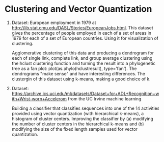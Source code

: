 # Clustering and Vector Quantization

1. Dataset: European employment in 1979 at http://lib.stat.cmu.edu/DASL/Stories/EuropeanJobs.html. This dataset gives the percentage of people employed in each of a set of areas in 1979 for each of a set of European countries. Using it for visualization of clustering.

    Agglomerative clustering of this data and producing a dendrogram for each of single link, complete link, and group average clustering using the hclust clustering function and turning the result into a phylogenetic tree as a fan plot: plot(as.phylo(hclustresult), type='fan'). The dendrograms "make sense" and have interesting differences. The clustergin of this dataset using k-means, making a good choice of k.


2. Dataset: https://archive.ics.uci.edu/ml/datasets/Dataset+for+ADL+Recognition+with+Wrist-worn+Accelerom from the UC Irvine machine learning

    Building a classifier that classifies sequences into one of the 14 activities provided using vector quantization (with hierarchical k-means), a histogram of cluster centers. Improving the classifier by (a) modifying the number of cluster centers in the hierarchical k-means and (b) modifying the size of the fixed length samples used for vector quantization.
